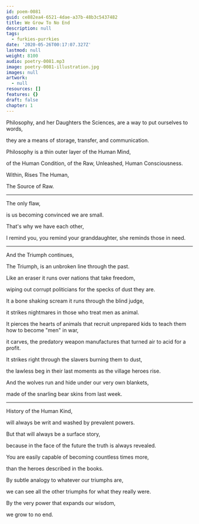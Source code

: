 ```yaml
---
id: poem-0081
guid: ce882ea4-6521-4dae-a37b-48b3c5437482
title: We Grow To No End
description: null
tags:
  - furkies-purrkies
date: '2020-05-26T00:17:07.327Z'
lastmod: null
weight: 8100
audio: poetry-0081.mp3
image: poetry-0081-illustration.jpg
images: null
artwork:
  - null
resources: []
features: {}
draft: false
chapter: 1
---
```


Philosophy, and her Daughters the Sciences, are a way to put ourselves to words,

they are a means of storage, transfer, and communication.

Philosophy is a thin outer layer of the Human Mind,

of the Human Condition, of the Raw, Unleashed, Human Consciousness.

Within, Rises The Human,

The Source of Raw.

---

The only flaw,

is us becoming convinced we are small.

That's why we have each other,

I remind you, you remind your granddaughter, she reminds those in need.

---

And the Triumph continues,

The Triumph, is an unbroken line through the past.

Like an eraser it runs over nations that take freedom,

wiping out corrupt politicians for the specks of dust they are.

It a bone shaking scream it runs through the blind judge,

it strikes nightmares in those who treat men as animal.

It pierces the hearts of animals that recruit unprepared kids to teach them how to become "men" in war,

it carves, the predatory weapon manufactures that turned air to acid for a profit.

It strikes right through the slavers burning them to dust,

the lawless beg in their last moments as the village heroes rise.

And the wolves run and hide under our very own blankets,

made of the snarling bear skins from last week.

---

History of the Human Kind,

will always be writ and washed by prevalent powers.

But that will always be a surface story,

because in the face of the future the truth is always revealed.

You are easily capable of becoming countless times more,

than the heroes described in the books.

By subtle analogy to whatever our triumphs are,

we can see all the other triumphs for what they really were.

By the very power that expands our wisdom,

we grow to no end.

